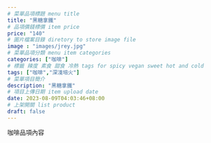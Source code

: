 ```yaml
---
# 菜單品項標題 menu title 
title: "黑糖拿鐵"
# 品項價錢標價 item price 
price: "140" 
# 圖片檔案目錄 diretory to store image file
image : "images/jrey.jpg"
# 菜單品項分類 menu item categories 
categories: ["咖啡"]
# 標籤 辣度 素食 甜食 冷熱 tags for spicy vegan sweet hot and cold 
tags: ["咖啡","深淺培火"]
# 菜單項目簡介 
description: "黑糖拿鐵"
# 項目上傳日期 item upload date 
date: 2023-08-09T04:03:46+08:00
# 上架開關 list product 
draft: false
---
```


咖啡品項內容